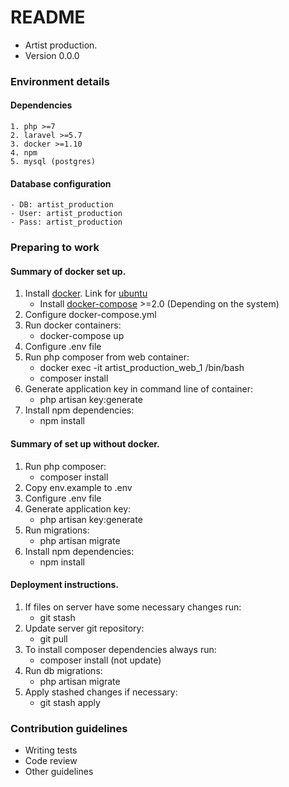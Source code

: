 # README #

* Artist production.
* Version 0.0.0

### Environment details ###

#### Dependencies
    1. php >=7
    2. laravel >=5.7
    3. docker >=1.10
    4. npm
    5. mysql (postgres) 
    
#### Database configuration
    - DB: artist_production
    - User: artist_production
    - Pass: artist_production

### Preparing to work ###

#### Summary of docker set up.
   1. Install [docker](https://www.docker.com). Link for [ubuntu](https://docs.docker.com/engine/installation/linux/docker-ce/ubuntu) 
        - Install [docker-compose](https://docs.docker.com/compose/install/#install-compose) >=2.0 (Depending on the system)
   1. Configure docker-compose.yml 
   1. Run docker containers:
        - docker-compose up
   1. Configure .env file
   1. Run php composer from web container: 
        - docker exec -it artist_production_web_1 /bin/bash 
        - composer install
   1. Generate application key in command line of container:
        - php artisan key:generate
   1. Install npm dependencies: 
        - npm install
        
#### Summary of set up without docker.
   1. Run php composer:
        - composer install
   1. Copy env.example to .env
   1. Configure .env file
   1. Generate application key:
        - php artisan key:generate
   1. Run migrations:
        - php artisan migrate
   1. Install npm dependencies: 
        - npm install      
        
#### Deployment instructions.
   1. If files on server have some necessary changes run:
        - git stash
   1. Update server git repository:
        - git pull
   1. To install composer dependencies always run:
        - composer install (not update)
   1. Run db migrations:
        - php artisan migrate
   1. Apply stashed changes if necessary:
        - git stash apply    

### Contribution guidelines ###

* Writing tests
* Code review
* Other guidelines